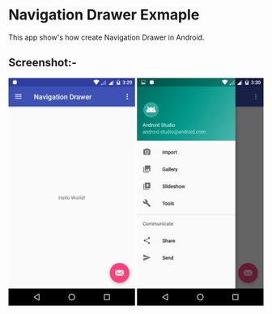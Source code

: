 # Navigation Drawer Exmaple

This app show's how create Navigation Drawer in Android.

## Screenshot:-

<img src="https://github.com/krunalpatel3/Navigation-Drawer-Exmaple/blob/master/Screenshot/Screenshot_20180808-152959.png" width="250" height="450" /> <img src="https://github.com/krunalpatel3/Navigation-Drawer-Exmaple/blob/master/Screenshot/Screenshot_20180808-153005.png" width="250" height="450" />
